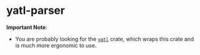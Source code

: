 yatl-parser
===

**Important Note**:

* You are probably looking for the [`yatl`](https://docs.rs/yatl/) crate, which wraps this crate and is much more ergonomic to use.